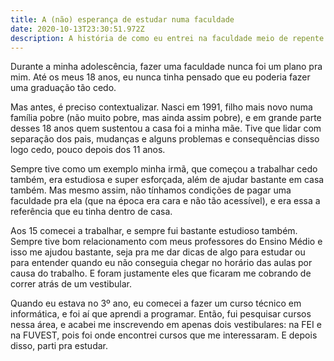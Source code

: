 ```yaml
---
title: A (não) esperança de estudar numa faculdade
date: 2020-10-13T23:30:51.972Z
description: A história de como eu entrei na faculdade meio de repente
---
```

Durante a minha adolescência, fazer uma faculdade nunca foi um plano pra mim. Até os meus 18 anos, eu nunca tinha pensado que eu poderia fazer uma graduação tão cedo.

Mas antes, é preciso contextualizar. Nasci em 1991, filho mais novo numa família pobre (não muito pobre, mas ainda assim pobre), e em grande parte desses 18 anos quem sustentou a casa foi a minha mãe. Tive que lidar com separação dos pais, mudanças e alguns problemas e consequências disso logo cedo, pouco depois dos 11 anos.

Sempre tive como um exemplo minha irmã, que começou a trabalhar cedo também, era estudiosa e super esforçada, além de ajudar bastante em casa também. Mas mesmo assim, não tínhamos condições de pagar uma faculdade pra ela (que na época era cara e não tão acessível), e era essa a referência que eu tinha dentro de casa.

Aos 15 comecei a trabalhar, e sempre fui bastante estudioso também. Sempre tive bom relacionamento com meus professores do Ensino Médio e isso me ajudou bastante, seja pra me dar dicas de algo para estudar ou para entender quando eu não conseguia chegar no horário das aulas por causa do trabalho. E foram justamente eles que ficaram me cobrando de correr atrás de um vestibular.

Quando eu estava no 3º ano, eu comecei a fazer um curso técnico em informática, e foi aí que aprendi a programar. Então, fui pesquisar cursos nessa área, e acabei me inscrevendo em apenas dois vestibulares: na FEI e na FUVEST, pois foi onde encontrei cursos que me interessaram. E depois disso, parti pra estudar.